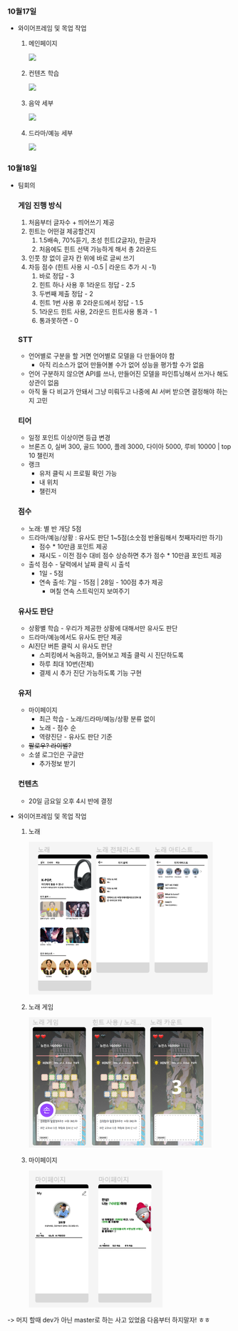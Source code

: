 ### 10월17일

- 와이어프레임 및 목업 작업
  
  1. 메인페이지
     
     ![](C:\Users\SSAFY\AppData\Roaming\marktext\images\2023-10-17-17-37-18-image.png)
  
  2. 컨텐츠 학습
     
     ![](C:\Users\SSAFY\AppData\Roaming\marktext\images\2023-10-17-17-37-37-image.png)
  
  3. 음악 세부
     
     ![](C:\Users\SSAFY\AppData\Roaming\marktext\images\2023-10-17-17-38-25-image.png)
  
  4. 드라마/예능 세부
     
     ![](C:\Users\SSAFY\AppData\Roaming\marktext\images\2023-10-17-17-38-31-image.png)

### 10월18일

- 팀회의
  
  ### 게임 진행 방식
  
  1. 처음부터 글자수 + 띄어쓰기 제공
  2. 힌트는 어떤걸 제공할건지
     1. 1.5배속, 70%듣기, 초성 힌트(2글자), 한글자
     2. 처음에도 힌트 선택 가능하게 해서 총 2라운드
  3. 인풋 창 없이 글자 칸 위에 바로 글씨 쓰기
  4. 차등 점수 (힌트 사용 시 -0.5 | 라운드 추가 시 -1)
     1. 바로 정답 - 3
     2. 힌트 하나 사용 후 1라운드 정답 - 2.5
     3. 두번째 제출 정답 - 2
     4. 힌트 1번 사용 후 2라운드에서 정답 - 1.5
     5. 1라운드 힌트 사용, 2라운드 힌트사용 통과 - 1
     6. 통과못하면 - 0
  
  ### STT
  
  - 언어별로 구분을 할 거면 언어별로 모델을 다 만들어야 함
    - 아직 리소스가 없어 만들어볼 수가 없어 성능을 평가할 수가 없음
  - 언어 구분하지 않으면 API를 쓰나, 만들어진 모델을 파인튜닝해서 쓰거나 해도 상관이 없음
  - 아직 둘 다 비교가 안돼서 그냥 미뤄두고 나중에 AI 서버 받으면 결정해야 하는지 고민
  
  ### 티어
  
  - 일정 포인트 이상이면 등급 변경
  - 브론즈 0, 실버 300, 골드 1000, 플레 3000, 다이아 5000, 루비 10000
    | top 10 챌린저
  - 랭크
    - 유저 클릭 시 프로필 확인 가능
    - 내 위치
    - 챌린저
  
  ### 점수
  
  - 노래: 별 반 개당 5점
  - 드라마/예능/상황 : 유사도 판단 1~5점(소숫점 반올림해서 첫째자리만 하기)
    - 점수 * 10만큼 포인트 제공
    - 재시도 - 이전 점수 대비 점수 상승하면 추가 점수 * 10만큼 포인트 제공
  - 출석 점수 - 달력에서 날짜 클릭 시 출석
    - 1일 - 5점
    - 연속 출석: 7일 - 15점 | 28일 - 100점 추가 제공
      - 며칠 연속 스트릭인지 보여주기
  
  ### 유사도 판단
  
  - 상황별 학습 - 우리가 제공한 상황에 대해서만 유사도 판단
  - 드라마/예능에서도 유사도 판단 제공
  - AI진단 버튼 클릭 시 유사도 판단
    - 스피킹에서 녹음하고, 들어보고 제출 클릭 시 진단하도록
    - 하루 최대 10번(전체)
    - 결제 시 추가 진단 가능하도록 기능 구현
  
  ### 유저
  
  - 마이페이지
    - 최근 학습 - 노래/드라마/예능/상황 분류 없이
    - 노래 - 점수 순
    - 역량진단 - 유사도 판단 기준
  - ~~팔로우? 라이벌?~~
  - 소셜 로그인은 구글만
    - 추가정보 받기
  
  ### 컨텐츠
  
  - 20일 금요일 오후 4시 반에 결정

- 와이어프레임 및 목업 작업
  
  1. 노래
     
     ![](10월17일/2023-10-18-17-40-25-image.png)
  
  2. 노래 게임
     
     ![](10월17일/2023-10-18-17-40-38-image.png)
  
  3. 마이페이지
     
     ![](10월17일/2023-10-18-17-40-49-image.png)



-> 머지 할때 dev가 아닌 master로 하는 사고 있었음 다음부터 하지말자! ㅎㅎ
